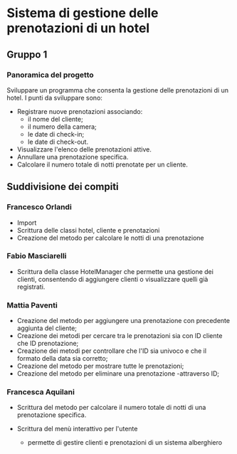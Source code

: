# Sistema di gestione delle prenotazioni di un hotel 
## Gruppo 1

### Panoramica del progetto

Sviluppare un programma che consenta la gestione delle prenotazioni di un
hotel. 
I punti da sviluppare sono:
- Registrare nuove prenotazioni associando:
  - il nome del cliente;
  - il numero della camera;
  - le date di check-in;
  - le date di check-out.
- Visualizzare l'elenco delle prenotazioni attive.
- Annullare una prenotazione specifica.
- Calcolare il numero totale di notti prenotate per un cliente.

## Suddivisione dei compiti
### Francesco Orlandi
- Import
- Scrittura delle classi hotel, cliente e prenotazioni
- Creazione del metodo per calcolare le notti di una prenotazione

### Fabio Masciarelli
- Scrittura della classe HotelManager che permette una gestione dei clienti, consentendo di aggiungere clienti o visualizzare quelli già registrati.

### Mattia Paventi
- Creazione del metodo per aggiungere una prenotazione con precedente aggiunta del cliente;
- Creazione dei metodi per cercare tra le prenotazioni sia con ID cliente che ID prenotazione;
- Creazione dei metodi per controllare che l'ID sia univoco e che il formato della data sia corretto;
- Creazione del metodo per mostrare tutte le prenotazioni;
- Creazione del metodo per eliminare una prenotazione -attraverso ID;
### Francesca Aquilani 
- Scrittura del metodo per calcolare il numero totale di notti di una prenotazione specifica.

- Scrittura del menù interattivo per l'utente
  - permette di gestire clienti e prenotazioni di un sistema alberghiero
